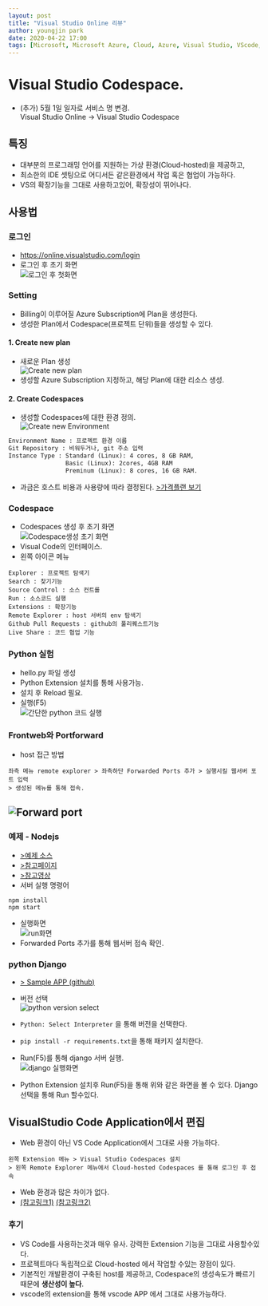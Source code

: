 ```yaml
---
layout: post
title: "Visual Studio Online 리뷰"
author: youngjin park
date: 2020-04-22 17:00
tags: [Microsoft, Microsoft Azure, Cloud, Azure, Visual Studio, VScode, VSonline, VSCodespace, codespace]
---
```


# Visual Studio Codespace.
- (추가) 5월 1일 일자로 서비스 명 변경.  
Visual Studio Online -> Visual Studio Codespace
## 특징  
- 대부분의 프로그래밍 언어를 지원하는 가상 환경(Cloud-hosted)을 제공하고,    
- 최소한의 IDE 셋팅으로 어디서든 같은환경에서 작업 혹은 협업이 가능하다.
- VS의 확장기능을 그대로 사용하고있어, 확장성이 뛰어나다.

## 사용법
### 로그인
- https://online.visualstudio.com/login
- 로그인 후 초기 화면  
![로그인 후 첫화면](/files/blog/(new)first_main.png)  

### Setting
- Billing이 이루어질 Azure Subscription에 Plan을 생성한다.
- 생성한 Plan에서 Codespace(프로젝트 단위)들을 생성할 수 있다.
#### 1. Create new plan
- 새로운 Plan 생성  
![Create new plan](/files/blog/(new)NewPlan.PNG)  
- 생성할 Azure Subscription 지정하고, 해당 Plan에 대한 리소스 생성.  
#### 2. Create Codespaces
- 생성할 Codespaces에 대한 환경 정의.  
![Create new Environment](/files/blog/(new)NewEnv.PNG)  
```txt
Environment Name : 프로젝트 환경 이름
Git Repository : 비워두거나, git 주소 입력
Instance Type : Standard (Linux): 4 cores, 8 GB RAM,
                Basic (Linux): 2cores, 4GB RAM
                Preminum (Linux): 8 cores, 16 GB RAM.
```
- 과금은 호스트 비용과 사용량에 따라 결정된다. [>가격플랜 보기](https://azure.microsoft.com/ko-kr/pricing/details/visual-studio-online/)

### Codespace
- Codespaces 생성 후 초기 화면  
![Codespace생성 초기 화면](/files/blog/(new)webenv_suc.PNG)  
- Visual Code의 인터페이스.
- 왼쪽 아이콘 메뉴
```
Explorer : 프로젝트 탐색기
Search : 찾기기능
Source Control : 소스 컨트롤
Run : 소스코드 실행
Extensions : 확장기능
Remote Explorer : host 서버의 env 탐색기
Github Pull Requests : github의 풀리퀘스트기능
Live Share : 코드 협업 기능
```

### Python 실험
- hello.py 파일 생성
- Python Extension 설치를 통해 사용가능.
- 설치 후 Reload 필요.
- 실행(F5)  
![간단한 python 코드 실행](/files/blog/(new)Runpython.PNG)  

### Frontweb와 Portforward 
- host 접근 방법
```
좌측 메뉴 remote explorer > 좌측하단 Forwarded Ports 추가 > 실행시킬 웹서버 포트 입력
> 생성된 메뉴를 통해 접속.
```
![Forward port](/files/blog/forwardport.PNG)  
- 
### 예제 - Nodejs
- [>예제 소스](https://github.com/mate365/AzureDevOps_ProblemSolving.git/tree/master/src)
- [>참고페이지](https://code.visualstudio.com/docs/nodejs/nodejs-tutorial)
- [>참고영상](https://channel9.msdn.com/Series/Visual-Studio-Online-Monaco/Getting-started-with-nodejs)
- 서버 실행 명령어
```
npm install
npm start
```
- 실행화면  
![run화면](/files/blog/node_run.PNG)  
- Forwarded Ports 추가를 통해 웹서버 접속 확인.
### python Django
- [> Sample APP (github)](https://github.com/mate365/python_web_example)
- 버전 선택  
![python version select](/files/blog/python_venv_choose.PNG)  
- `Python: Select Interpreter` 을 통해 버전을 선택한다.
- `pip install -r requirements.txt`을 통해 패키지 설치한다.
- Run(F5)를 통해 django 서버 실행.  
![django 실행화면](/files/blog/djangoRun.PNG)  

- Python Extension 설치후 Run(F5)을 통해 위와 같은 화면을 볼 수 있다. Django 선택을 통해 Run 할수있다.

## VisualStudio Code Application에서 편집
- Web 환경이 아닌 VS Code Application에서 그대로 사용 가능하다.
```buildoutcfg
왼쪽 Extension 메뉴 > Visual Studio Codespaces 설치
> 왼쪽 Remote Explorer 메뉴에서 Cloud-hosted Codespaces 를 통해 로그인 후 접속
```
- Web 환경과 많은 차이가 없다.
- [(참고링크1)](https://evols-atirev.tistory.com/28)
[(참고링크2)](https://code.visualstudio.com/docs/remote/vsonline)

### 후기
- VS Code를 사용하는것과 매우 유사. 강력한 Extension 기능을 그대로 사용할수있다.
- 프로젝트마다 독립적으로 Cloud-hosted 에서 작업할 수있는 장점이 있다.
- 기본적인 개발환경이 구축된 host를 제공하고, Codespace의 생성속도가 빠르기때문에 **생산성이 높다**. 
- vscode의 extension을 통해 vscode APP 에서 그대로 사용가능하다.
